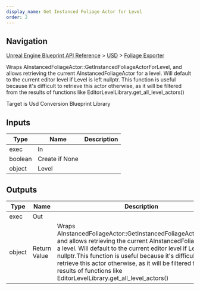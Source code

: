 ```yaml
---
display_name: Get Instanced Foliage Actor for Level
order: 2
---
```

## Navigation

[Unreal Engine Blueprint API Reference](https://dev.epicgames.com/documentation/en-us/unreal-engine/BlueprintAPI) > [USD](https://dev.epicgames.com/documentation/en-us/unreal-engine/BlueprintAPI/USD) > [Foliage Exporter](https://dev.epicgames.com/documentation/en-us/unreal-engine/BlueprintAPI/USD/FoliageExporter)

Wraps AInstancedFoliageActor::GetInstancedFoliageActorForLevel, and allows retrieving the current AInstancedFoliageActor
for a level. Will default to the current editor level if Level is left nullptr.
This function is useful because it's difficult to retrieve this actor otherwise, as it will be filtered from
the results of functions like EditorLevelLibrary.get_all_level_actors()

Target is Usd Conversion Blueprint Library

## Inputs

| Type | Name | Description |
| --- | --- | --- |
| exec | In |  |
| boolean | Create if None |  |
| object | Level |  |

## Outputs

| Type | Name | Description |
| --- | --- | --- |
| exec | Out |  |
| object | Return Value | Wraps AInstancedFoliageActor::GetInstancedFoliageActorForLevel, and allows retrieving the current AInstancedFoliageActorfor a level. Will default to the current editor level if Level is left nullptr.This function is useful because it's difficult to retrieve this actor otherwise, as it will be filtered fromthe results of functions like EditorLevelLibrary.get_all_level_actors() |
